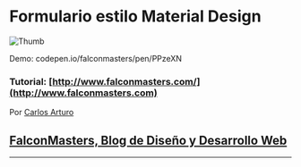 # Formulario estilo Material Design

![Thumb](https://raw.githubusercontent.com/falconmasters/formulario-material-design/master/img/formulario-material-design.png)

Demo: codepen.io/falconmasters/pen/PPzeXN

### Tutorial: [http://www.falconmasters.com/](http://www.falconmasters.com)

Por [Carlos Arturo](http://www.twitter.com/falconmasters)
## [FalconMasters, Blog de Diseño y Desarrollo Web](http://www.falconmasters.com)

---